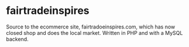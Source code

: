 fairtradeinspires
=================

Source to the ecommerce site, fairtradoeinspires.com, which has now closed shop and does the local market. Written in PHP and with a MySQL backend.
